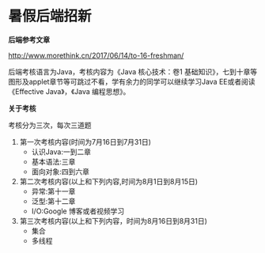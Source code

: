 # 暑假后端招新

**后端参考文章**

http://www.morethink.cn/2017/06/14/to-16-freshman/

后端考核语言为Java，考核内容为《Java 核心技术：卷1 基础知识》，七到十章等图形及applet章节等可跳过不看，学有余力的同学可以继续学习Java EE或者阅读《Effective Java》，《Java 编程思想》。

**关于考核**

考核分为三次，每次三道题

1. 第一次考核内容(时间为7月16日到7月31日)
    - 认识Java:一到二章
    - 基本语法:三章
    - 面向对象:四到六章
2. 第二次考核内容(以上和下列内容,时间为8月1日到8月15日)
    - 异常:第十一章
    - 泛型:第十二章
    - I/O:Google 博客或者视频学习
3. 第三次考核内容(以上和下列内容，时间为8月16日到8月31日)
    - 集合
    - 多线程
